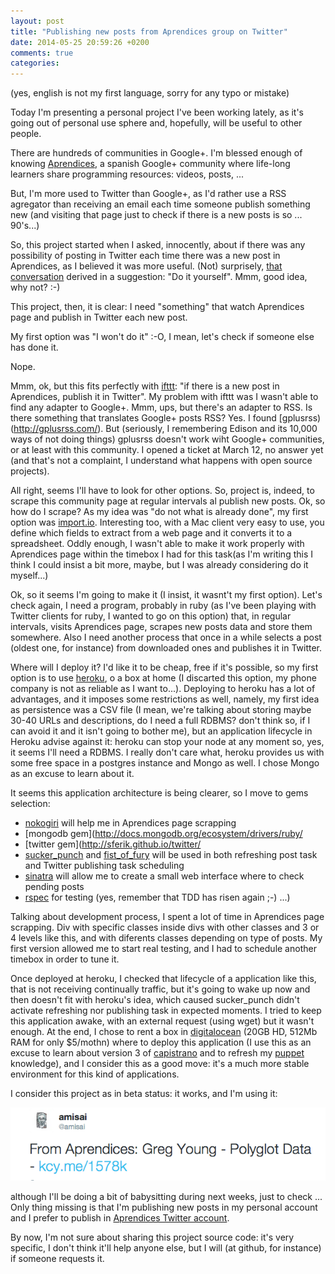 ```yaml
---
layout: post
title: "Publishing new posts from Aprendices group on Twitter"
date: 2014-05-25 20:59:26 +0200
comments: true
categories: 
---
```


(yes, english is not my first language, sorry for any typo or mistake)

Today I'm presenting a personal project I've been working lately, as it's going out of personal use sphere and, hopefully, will be useful to other people.

There are hundreds of communities in Google+. I'm blessed enough of knowing [Aprendices](https://plus.google.com/communities/114859785439968913587), a spanish Google+ community where life-long learners share programming resources: videos, posts, ... 

But, I'm more used to Twitter than Google+, as I'd rather use a RSS agregator than receiving an email each time someone publish something new (and visiting that page just to check if there is a new posts is so ... 90's...)

So, this project started when I asked, innocently, about if there was any possibility of posting in Twitter each time there was a new post in Aprendices, as I believed it was more useful. (Not) surprisely,  [that conversation](https://twitter.com/franciscoferri/status/443476308488900608) derived in a suggestion: "Do it yourself". Mmm, good idea, why not? :-)

This project, then, it is clear: I need "something" that watch Aprendices page and publish in Twitter each new post.

My first option was "I won't do it" :-O, I mean, let's check if someone else has done it.

Nope. 

Mmm, ok, but this fits perfectly with [ifttt](https://ifttt.com): "if there is a new post in Aprendices, publish it in Twitter". My problem with ifttt was I wasn't able to find any adapter to Google+. Mmm, ups, but there's an adapter to RSS. Is there something that translates Google+ posts RSS? Yes. I found [gplusrss)(http://gplusrss.com/). But (seriously, I remembering Edison and its 10,000 ways of not doing things) gplusrss doesn't work wiht Google+ communities, or at least with this community. I opened a ticket at March 12, no answer yet (and that's not a complaint, I understand what happens with open source projects).

All right, seems I'll have to look for other options. So, project is, indeed, to scrape this community page at regular intervals al publish new posts. Ok, so how do I scrape? As my idea was "do not what is already done", my first option was [import.io](import.io). Interesting too, with a Mac client very easy to use, you define which fields to extract from a web page and it converts it to a spreadsheet. Oddly enough, I wasn't able to make it work properly with Aprendices page within the timebox I had for this task(as I'm writing this I think I could insist a bit more, maybe, but I was already considering do it myself...)

Ok, so it seems I'm going to make it (I insist, it wasnt't my first option). Let's check again, I need a program, probably in ruby (as I've been playing with Twitter clients for ruby, I wanted to go on this option) that, in regular intervals, visits Aprendices page, scrapes new posts data and store them somewhere. Also I need another process that once in a while selects a post (oldest one, for instance) from downloaded ones and publishes it in Twitter.

Where will I deploy it? I'd like it to be cheap, free if it's possible, so my first option is to use [heroku](http://www.heroku.com), o a box at home (I discarted this option, my phone company is not as reliable as I want to...). Deploying to heroku has a lot of advantages, and it imposes some restrictions as well, namely, my first idea as persistence was a CSV file (I mean, we're talking about storing maybe 30-40 URLs and descriptions, do I need a full RDBMS? don't think so, if I can avoid it and it isn't going to bother me), but an application lifecycle in Heroku advise against it: heroku can stop your node at any moment so, yes, it seems I'll need a RDBMS. I really don't care what, heroku provides us with some free space in a postgres instance and Mongo as well. I chose Mongo as an excuse to learn about it.

It seems this application architecture is being clearer, so I move to gems selection:

* [nokogiri](http://nokogiri.org/) will help me in Aprendices page scrapping
* [mongodb gem](http://docs.mongodb.org/ecosystem/drivers/ruby/
* [twitter gem](http://sferik.github.io/twitter/
* [sucker_punch](https://github.com/brandonhilkert/sucker_punch) and [fist_of_fury](https://github.com/facto/fist_of_fury) will be used in both refreshing post task and Twitter publishing task scheduling
* [sinatra](http://www.sinatrarb.com/) will allow me to create a small web interface where to check pending posts
* [rspec](http://rspec.info/) for testing (yes, remember that TDD has risen again ;-) ...)

Talking about development process, I spent a lot of time in Aprendices page scrapping. Div with specific classes inside divs with other classes and 3 or 4 levels like this, and with diferents classes depending on type of posts. My first version allowed me to start real testing, and I had to schedule another timebox in order to tune it.

Once deployed at heroku, I checked that lifecycle of a application like this, that is not receiving continually traffic, but it's going to wake up now and then doesn't fit with heroku's idea, which caused sucker_punch didn't activate refreshing nor publishing task in expected moments. I tried to keep this application awake, with an external request (using wget) but it wasn't enough. At the end, I chose to rent a box in [digitalocean](https://www.digitalocean.com/) (20GB HD, 512Mb RAM for only $5/mothn) where to deploy this application (I use this as an excuse to learn about version 3 of [capistrano](https://github.com/capistrano/capistrano) and to refresh my [puppet](http://puppetlabs.com/) knowledge), and I consider this as a good move: it's a much more stable environment for this kind of applications.

I consider this project as in beta status: it works, and I'm using it:

![sample post](/images/sample_post.png)

although I'll be doing a bit of babysitting during next weeks, just to check ... Only thing missing is that I'm publishing new posts in my personal account and I prefer to publish in [Aprendices Twitter account](https://twitter.com/deaprendices).

By now, I'm not sure about sharing this project source code: it's very specific, I don't think it'll help anyone else, but I will (at github, for instance) if someone requests it.
